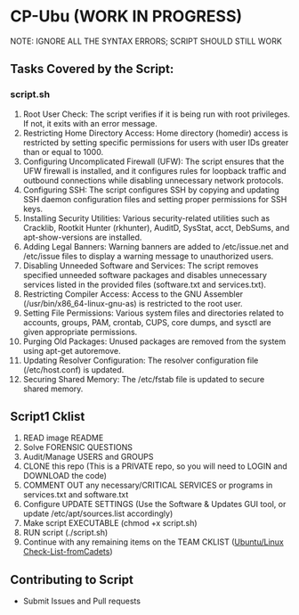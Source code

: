 # CP-Ubu (WORK IN PROGRESS)
NOTE: IGNORE ALL THE SYNTAX ERRORS; SCRIPT SHOULD STILL WORK

## Tasks Covered by the Script:
### script.sh
1. Root User Check: The script verifies if it is being run with root privileges. If not, it exits with an error message.
2. Restricting Home Directory Access: Home directory (homedir) access is restricted by setting specific permissions for users with user IDs greater than or equal to 1000.
3. Configuring Uncomplicated Firewall (UFW): The script ensures that the UFW firewall is installed, and it configures rules for loopback traffic and outbound connections while disabling unnecessary network protocols.
4. Configuring SSH: The script configures SSH by copying and updating SSH daemon configuration files and setting proper permissions for SSH keys.
5. Installing Security Utilities: Various security-related utilities such as Cracklib, Rootkit Hunter (rkhunter), AuditD, SysStat, acct, DebSums, and apt-show-versions are installed.
6. Adding Legal Banners: Warning banners are added to /etc/issue.net and /etc/issue files to display a warning message to unauthorized users.
7. Disabling Unneeded Software and Services: The script removes specified unneeded software packages and disables unnecessary services listed in the provided files (software.txt and services.txt).
8. Restricting Compiler Access: Access to the GNU Assembler (/usr/bin/x86_64-linux-gnu-as) is restricted to the root user.
9. Setting File Permissions: Various system files and directories related to accounts, groups, PAM, crontab, CUPS, core dumps, and sysctl are given appropriate permissions.
10. Purging Old Packages: Unused packages are removed from the system using apt-get autoremove.
11. Updating Resolver Configuration: The resolver configuration file (/etc/host.conf) is updated.
12. Securing Shared Memory: The /etc/fstab file is updated to secure shared memory.

## Script1 Cklist
1. READ image README
2. Solve FORENSIC QUESTIONS
3. Audit/Manage USERS and GROUPS
4. CLONE this repo (This is a PRIVATE repo, so you will need to LOGIN and DOWNLOAD the code)
5. COMMENT OUT any necessary/CRITICAL SERVICES or programs in services.txt and software.txt
6. Configure UPDATE SETTINGS (Use the Software & Updates GUI tool, or update /etc/apt/sources.list accordingly)
7. Make script EXECUTABLE (chmod +x script.sh)
8. RUN script (./script.sh)
9. Continue with any remaining items on the TEAM CKLIST ([Ubuntu/Linux Check-List-fromCadets](https://docs.google.com/document/d/1BBQ2hGnE1FpdCpkSSvZfeTynFjkIIREwgcZyv4Ld9eQ/edit))  

## Contributing to Script
* Submit Issues and Pull requests